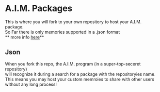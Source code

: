 # A.I.M. Packages
This is where you will fork to your own repository to host your A.I.M. package.  
So Far there is only memories supported in a .json format  
** more info [here](https://github.com/xerodragon72/calder/wiki/Hosting-Custom-memories)**
## Json
When you fork this repo, the A.I.M. program (in a super-top-seceret repository)  
will recognize it during a search for a package with the repositoryies name.  
This means you may host your custom memroies to share with other users without any long process!
